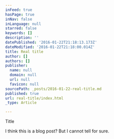 ```yaml
---
inFeed: true
hasPage: true
inNav: false
inLanguage: null
starred: false
keywords: []
description: ''
datePublished: '2016-01-22T21:18:13.173Z'
dateModified: '2016-01-22T21:18:00.014Z'
title: Real title
author: []
authors: []
publisher:
  name: null
  domain: null
  url: null
  favicon: null
sourcePath: _posts/2016-01-22-real-title.md
published: true
url: real-title/index.html
_type: Article

---
```

Title

I think this is a blog post? But I cannot tell for sure.